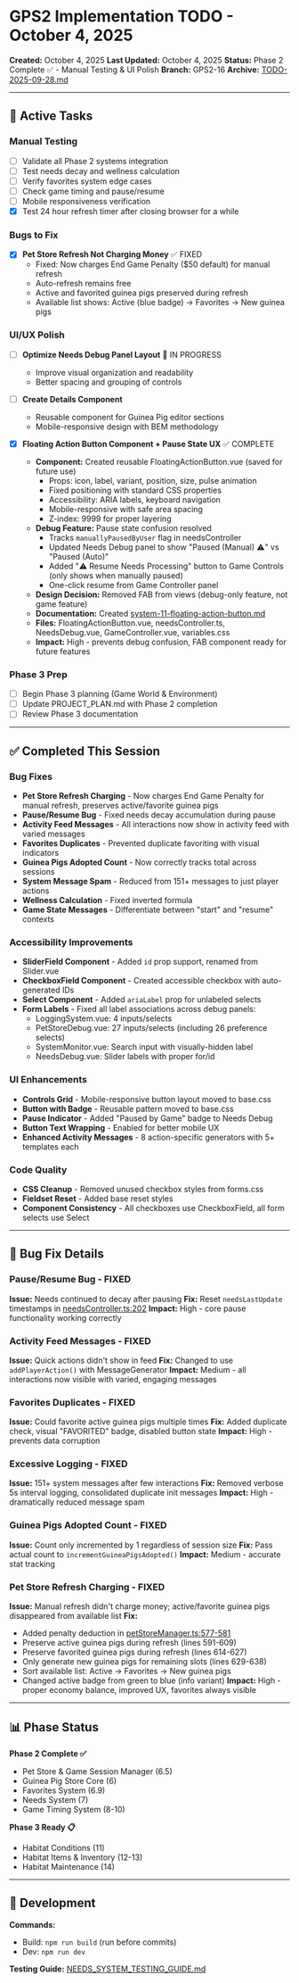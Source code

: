 # GPS2 Implementation TODO - October 4, 2025

**Created:** October 4, 2025
**Last Updated:** October 4, 2025
**Status:** Phase 2 Complete ✅ - Manual Testing & UI Polish
**Branch:** GPS2-16
**Archive:** [TODO-2025-09-28.md](archive/TODO-2025-09-28.md)

---

## 🎯 **Active Tasks**

### Manual Testing
- [ ] Validate all Phase 2 systems integration
- [ ] Test needs decay and wellness calculation
- [ ] Verify favorites system edge cases
- [ ] Check game timing and pause/resume
- [ ] Mobile responsiveness verification
- [x] Test 24 hour refresh timer after closing browser for a while

### Bugs to Fix
- [x] **Pet Store Refresh Not Charging Money** ✅ FIXED
  - Fixed: Now charges End Game Penalty ($50 default) for manual refresh
  - Auto-refresh remains free
  - Active and favorited guinea pigs preserved during refresh
  - Available list shows: Active (blue badge) → Favorites → New guinea pigs

### UI/UX Polish
- [ ] **Optimize Needs Debug Panel Layout** 🚧 IN PROGRESS
  - Improve visual organization and readability
  - Better spacing and grouping of controls

- [ ] **Create Details Component**
  - Reusable component for Guinea Pig editor sections
  - Mobile-responsive design with BEM methodology

- [x] **Floating Action Button Component + Pause State UX** ✅ COMPLETE
  - **Component:** Created reusable FloatingActionButton.vue (saved for future use)
    - Props: icon, label, variant, position, size, pulse animation
    - Fixed positioning with standard CSS properties
    - Accessibility: ARIA labels, keyboard navigation
    - Mobile-responsive with safe area spacing
    - Z-index: 9999 for proper layering
  - **Debug Feature:** Pause state confusion resolved
    - Tracks `manuallyPausedByUser` flag in needsController
    - Updated Needs Debug panel to show "Paused (Manual) ⚠️" vs "Paused (Auto)"
    - Added "⚠️ Resume Needs Processing" button to Game Controls (only shows when manually paused)
    - One-click resume from Game Controller panel
  - **Design Decision:** Removed FAB from views (debug-only feature, not game feature)
  - **Documentation:** Created [system-11-floating-action-button.md](systems/phase2/system-11-floating-action-button.md)
  - **Files:** FloatingActionButton.vue, needsController.ts, NeedsDebug.vue, GameController.vue, variables.css
  - **Impact:** High - prevents debug confusion, FAB component ready for future features

### Phase 3 Prep
- [ ] Begin Phase 3 planning (Game World & Environment)
- [ ] Update PROJECT_PLAN.md with Phase 2 completion
- [ ] Review Phase 3 documentation

---

## ✅ **Completed This Session**

### Bug Fixes
- **Pet Store Refresh Charging** - Now charges End Game Penalty for manual refresh, preserves active/favorite guinea pigs
- **Pause/Resume Bug** - Fixed needs decay accumulation during pause
- **Activity Feed Messages** - All interactions now show in activity feed with varied messages
- **Favorites Duplicates** - Prevented duplicate favoriting with visual indicators
- **Guinea Pigs Adopted Count** - Now correctly tracks total across sessions
- **System Message Spam** - Reduced from 151+ messages to just player actions
- **Wellness Calculation** - Fixed inverted formula
- **Game State Messages** - Differentiate between "start" and "resume" contexts

### Accessibility Improvements
- **SliderField Component** - Added `id` prop support, renamed from Slider.vue
- **CheckboxField Component** - Created accessible checkbox with auto-generated IDs
- **Select Component** - Added `ariaLabel` prop for unlabeled selects
- **Form Labels** - Fixed all label associations across debug panels:
  - LoggingSystem.vue: 4 inputs/selects
  - PetStoreDebug.vue: 27 inputs/selects (including 26 preference selects)
  - SystemMonitor.vue: Search input with visually-hidden label
  - NeedsDebug.vue: Slider labels with proper for/id

### UI Enhancements
- **Controls Grid** - Mobile-responsive button layout moved to base.css
- **Button with Badge** - Reusable pattern moved to base.css
- **Pause Indicator** - Added "Paused by Game" badge to Needs Debug
- **Button Text Wrapping** - Enabled for better mobile UX
- **Enhanced Activity Messages** - 8 action-specific generators with 5+ templates each

### Code Quality
- **CSS Cleanup** - Removed unused checkbox styles from forms.css
- **Fieldset Reset** - Added base reset styles
- **Component Consistency** - All checkboxes use CheckboxField, all form selects use Select

---

## 📝 **Bug Fix Details**

### Pause/Resume Bug - FIXED
**Issue:** Needs continued to decay after pausing
**Fix:** Reset `needsLastUpdate` timestamps in [needsController.ts:202](src/stores/needsController.ts#L202)
**Impact:** High - core pause functionality working correctly

### Activity Feed Messages - FIXED
**Issue:** Quick actions didn't show in feed
**Fix:** Changed to use `addPlayerAction()` with MessageGenerator
**Impact:** Medium - all interactions now visible with varied, engaging messages

### Favorites Duplicates - FIXED
**Issue:** Could favorite active guinea pigs multiple times
**Fix:** Added duplicate check, visual "FAVORITED" badge, disabled button state
**Impact:** High - prevents data corruption

### Excessive Logging - FIXED
**Issue:** 151+ system messages after few interactions
**Fix:** Removed verbose 5s interval logging, consolidated duplicate init messages
**Impact:** High - dramatically reduced message spam

### Guinea Pigs Adopted Count - FIXED
**Issue:** Count only incremented by 1 regardless of session size
**Fix:** Pass actual count to `incrementGuineaPigsAdopted()`
**Impact:** Medium - accurate stat tracking

### Pet Store Refresh Charging - FIXED
**Issue:** Manual refresh didn't charge money; active/favorite guinea pigs disappeared from available list
**Fix:**
- Added penalty deduction in [petStoreManager.ts:577-581](src/stores/petStoreManager.ts#L577-L581)
- Preserve active guinea pigs during refresh (lines 591-609)
- Preserve favorited guinea pigs during refresh (lines 614-627)
- Only generate new guinea pigs for remaining slots (lines 629-638)
- Sort available list: Active → Favorites → New guinea pigs
- Changed active badge from green to blue (info variant)
**Impact:** High - proper economy balance, improved UX, favorites always visible

---

## 📊 **Phase Status**

**Phase 2 Complete ✅**
- Pet Store & Game Session Manager (6.5)
- Guinea Pig Store Core (6)
- Favorites System (6.9)
- Needs System (7)
- Game Timing System (8-10)

**Phase 3 Ready 📋**
- Habitat Conditions (11)
- Habitat Items & Inventory (12-13)
- Habitat Maintenance (14)

---

## 🔧 **Development**

**Commands:**
- Build: `npm run build` (run before commits)
- Dev: `npm run dev`

**Testing Guide:** [NEEDS_SYSTEM_TESTING_GUIDE.md](systems/phase2/NEEDS_SYSTEM_TESTING_GUIDE.md)
